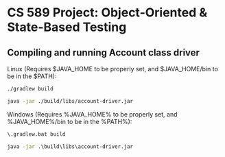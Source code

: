 # CS 589 Project: Object-Oriented & State-Based Testing

## Compiling and running Account class driver


Linux (Requires $JAVA_HOME to be properly set, and $JAVA_HOME/bin to be in the $PATH):
```bash
./gradlew build

java -jar ./build/libs/account-driver.jar
```

Windows (Requires %JAVA_HOME% to be properly set, and %JAVA_HOME%/bin to be in the %PATH%):
```cmd
\.gradlew.bat build

java -jar .\build\libs\account-driver.jar
```

